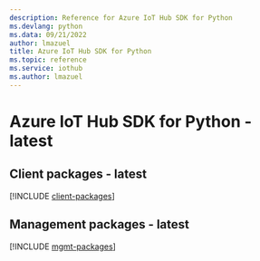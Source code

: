 ```yaml
---
description: Reference for Azure IoT Hub SDK for Python
ms.devlang: python
ms.data: 09/21/2022
author: lmazuel
title: Azure IoT Hub SDK for Python
ms.topic: reference
ms.service: iothub
ms.author: lmazuel
---
```

# Azure IoT Hub SDK for Python - latest

## Client packages - latest
[!INCLUDE [client-packages](iot-hub-client-index.md)]
## Management packages - latest
[!INCLUDE [mgmt-packages](iot-hub-mgmt-index.md)]